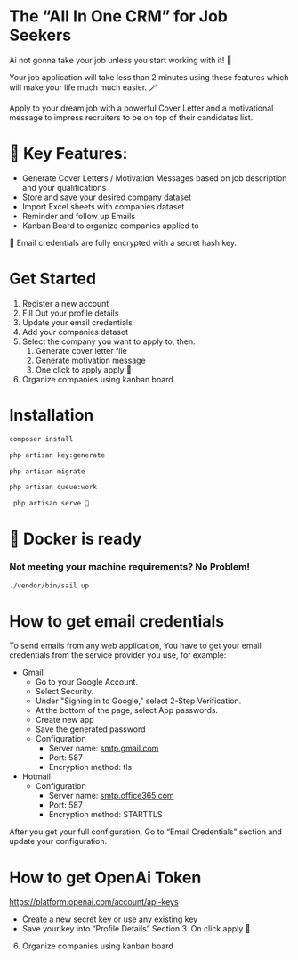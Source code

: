 # **The “All In One CRM” for Job Seekers**

Ai not gonna take your job unless you start working with it! 🤖

Your job application will take less than 2 minutes using these features which will make your life much much easier. 🪄

Apply to your dream job with a powerful Cover Letter and a motivational message to impress recruiters to be on top of their candidates list.

# 🔑 Key Features:

-   Generate Cover Letters / Motivation Messages based on job description and your qualifications
-   Store and save your desired company dataset
-   Import Excel sheets with companies dataset
-   Reminder and follow up Emails
-   Kanban Board to organize companies applied to

🔐 Email credentials are fully encrypted with a secret hash key.

# Get Started

1. Register a new account
2. Fill Out your profile details
3. Update your email credentials
4. Add your companies dataset
5. Select the company you want to apply to, then:
    1. Generate cover letter file
    2. Generate motivation message
    3. One click to apply apply 📨
6. Organize companies using kanban board

# Installation

```bash
composer install
```

```bash
php artisan key:generate
```

```bash
php artisan migrate
```

```bash
php artisan queue:work
```

```bash
 php artisan serve 🚀
```

# 🐳 Docker is ready

### Not meeting your machine requirements? No Problem!

```bash
./vendor/bin/sail up
```

# How to get email credentials

To send emails from any web application, You have to get your email credentials from the service provider you use, for example:

-   Gmail
    -   Go to your Google Account.
    -   Select Security.
    -   Under "Signing in to Google," select 2-Step Verification.
    -   At the bottom of the page, select App passwords.
    -   Create new app
    -   Save the generated password
    -   Configuration
        -   Server name: [smtp.gmail.com](http://smtp.gmail.com/)
        -   Port: 587
        -   Encryption method: tls
-   Hotmail
    -   Configuration
        -   Server name: [smtp.office365.com](http://smtp.office365.com/)
        -   Port: 587
        -   Encryption method: STARTTLS

After you get your full configuration, Go to “Email Credentials” section and update your configuration.

# How to get OpenAi Token

https://platform.openai.com/account/api-keys

-   Create a new secret key or use any existing key
-   Save your key into “Profile Details” Section 3. On click apply 📨

6. Organize companies using kanban board

